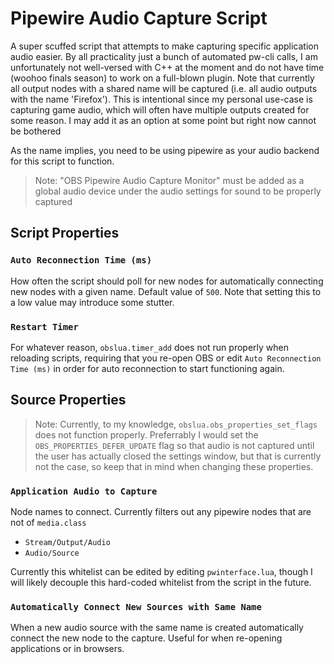 # Pipewire Audio Capture Script

A super scuffed script that attempts to make capturing specific application audio easier. By all practicality just a bunch of automated pw-cli calls, I am unfortunately not well-versed with C++ at the moment and do not have time (woohoo finals season) to work on a full-blown plugin. Note that currently all output nodes with a shared name will be captured (i.e. all audio outputs with the name 'Firefox'). This is intentional since my personal use-case is capturing game audio, which will often have multiple outputs created for some reason. I may add it as an option at some point but right now cannot be bothered

As the name implies, you need to be using pipewire as your audio backend for this script to function.

> Note: "OBS Pipewire Audio Capture Monitor" must be added as a global audio device under the audio settings for sound to be properly captured

## Script Properties
### `Auto Reconnection Time (ms)`
How often the script should poll for new nodes for automatically connecting new nodes with a given name. Default value of `500`. Note that setting this to a low value may introduce some stutter.

### `Restart Timer`
For whatever reason, `obslua.timer_add` does not run properly when reloading scripts, requiring that you re-open OBS or edit `Auto Reconnection Time (ms)` in order for auto reconnection to start functioning again.

## Source Properties
> Note: Currently, to my knowledge, `obslua.obs_properties_set_flags` does not function properly. Preferrably I would set the `OBS_PROPERTIES_DEFER_UPDATE` flag so that audio is not captured until the user has actually closed the settings window, but that is currently not the case, so keep that in mind when changing these properties.
### `Application Audio to Capture`
Node names to connect. Currently filters out any pipewire nodes that are not of `media.class`
 
 - `Stream/Output/Audio`
 - `Audio/Source`

 Currently this whitelist can be edited by editing `pwinterface.lua`, though I will likely decouple this hard-coded whitelist from the script in the future.
 ### `Automatically Connect New Sources with Same Name`
When a new audio source with the same name is created automatically connect the new node to the capture. Useful for when re-opening applications or in browsers.